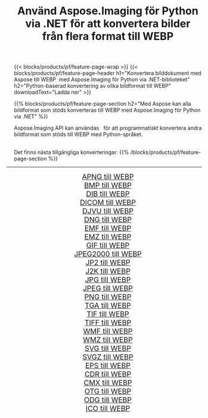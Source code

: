 ﻿---
title: Använd Aspose.Imaging för Python via .NET för att konvertera bilder från flera format till WEBP 
weight: 3920
url: /sv/python-net/conversion/to/webp 
lang: sv
langdirlevel: 2
locales: zh-hans,ja,it,ru,de,es,fr,nl,id,lt,pl,pt,vi,tr,ko,zh-hant,ar,hi,th,sv,cs,uk,he
description: Du kan använda Aspose.Imaging för Python via .NET-biblioteket för att konvertera från en mängd olika format till WEBP
---

{{< blocks/products/pf/feature-page-wrap >}}
{{< blocks/products/pf/feature-page-header h1="Konvertera bilddokument med Aspose till WEBP  med Aspose.Imaging för Python via .NET-biblioteket" h2="Python-baserad konvertering av olika bildformat till WEBP" downloadText="Ladda ner" >}}


{{% blocks/products/pf/feature-page-section  h2="Med Aspose kan alla bildformat som stöds konverteras till WEBP med Aspose.Imaging för Python via .NET" %}}
<p align=justify>Aspose.Imaging API kan användas   för att programmatiskt konvertera andra bildformat som stöds till WEBP med Python-språket.</p>
<br/>
Det finns nästa tillgängliga konverteringar:
{{% /blocks/products/pf/feature-page-section %}}
<div class="container-fluid productfamilypage bg-gray">
    <div class="convertypes bg-gray agp-content section">
        <div class="container">
		<hr style="margin-left:-20px;"/>
		<div class="row other-converters" style="gap: 10px;font-size: 19px;text-align:center;">
		    <div class='col-md-2 other-converter remove-lp remove-rp'><a href="/imaging/sv/python-net/conversion/apng-to-webp" style="padding:15px;">APNG till WEBP</a></div>
<div class='col-md-2 other-converter remove-lp remove-rp'><a href="/imaging/sv/python-net/conversion/bmp-to-webp" style="padding:15px;">BMP till WEBP</a></div>
<div class='col-md-2 other-converter remove-lp remove-rp'><a href="/imaging/sv/python-net/conversion/dib-to-webp" style="padding:15px;">DIB till WEBP</a></div>
<div class='col-md-2 other-converter remove-lp remove-rp'><a href="/imaging/sv/python-net/conversion/dicom-to-webp" style="padding:15px;">DICOM till WEBP</a></div>
<div class='col-md-2 other-converter remove-lp remove-rp'><a href="/imaging/sv/python-net/conversion/djvu-to-webp" style="padding:15px;">DJVU till WEBP</a></div>
<div class='col-md-2 other-converter remove-lp remove-rp'><a href="/imaging/sv/python-net/conversion/dng-to-webp" style="padding:15px;">DNG till WEBP</a></div>
<div class='col-md-2 other-converter remove-lp remove-rp'><a href="/imaging/sv/python-net/conversion/emf-to-webp" style="padding:15px;">EMF till WEBP</a></div>
<div class='col-md-2 other-converter remove-lp remove-rp'><a href="/imaging/sv/python-net/conversion/emz-to-webp" style="padding:15px;">EMZ till WEBP</a></div>
<div class='col-md-2 other-converter remove-lp remove-rp'><a href="/imaging/sv/python-net/conversion/gif-to-webp" style="padding:15px;">GIF till WEBP</a></div>
<div class='col-md-2 other-converter remove-lp remove-rp'><a href="/imaging/sv/python-net/conversion/jpeg2000-to-webp" style="padding:15px;">JPEG2000 till WEBP</a></div>
<div class='col-md-2 other-converter remove-lp remove-rp'><a href="/imaging/sv/python-net/conversion/jp2-to-webp" style="padding:15px;">JP2 till WEBP</a></div>
<div class='col-md-2 other-converter remove-lp remove-rp'><a href="/imaging/sv/python-net/conversion/j2k-to-webp" style="padding:15px;">J2K till WEBP</a></div>
<div class='col-md-2 other-converter remove-lp remove-rp'><a href="/imaging/sv/python-net/conversion/jpg-to-webp" style="padding:15px;">JPG till WEBP</a></div>
<div class='col-md-2 other-converter remove-lp remove-rp'><a href="/imaging/sv/python-net/conversion/jpeg-to-webp" style="padding:15px;">JPEG till WEBP</a></div>
<div class='col-md-2 other-converter remove-lp remove-rp'><a href="/imaging/sv/python-net/conversion/png-to-webp" style="padding:15px;">PNG till WEBP</a></div>
<div class='col-md-2 other-converter remove-lp remove-rp'><a href="/imaging/sv/python-net/conversion/tga-to-webp" style="padding:15px;">TGA till WEBP</a></div>
<div class='col-md-2 other-converter remove-lp remove-rp'><a href="/imaging/sv/python-net/conversion/tif-to-webp" style="padding:15px;">TIF till WEBP</a></div>
<div class='col-md-2 other-converter remove-lp remove-rp'><a href="/imaging/sv/python-net/conversion/tiff-to-webp" style="padding:15px;">TIFF till WEBP</a></div>
<div class='col-md-2 other-converter remove-lp remove-rp'><a href="/imaging/sv/python-net/conversion/wmf-to-webp" style="padding:15px;">WMF till WEBP</a></div>
<div class='col-md-2 other-converter remove-lp remove-rp'><a href="/imaging/sv/python-net/conversion/wmz-to-webp" style="padding:15px;">WMZ till WEBP</a></div>
<div class='col-md-2 other-converter remove-lp remove-rp'><a href="/imaging/sv/python-net/conversion/svg-to-webp" style="padding:15px;">SVG till WEBP</a></div>
<div class='col-md-2 other-converter remove-lp remove-rp'><a href="/imaging/sv/python-net/conversion/svgz-to-webp" style="padding:15px;">SVGZ till WEBP</a></div>
<div class='col-md-2 other-converter remove-lp remove-rp'><a href="/imaging/sv/python-net/conversion/eps-to-webp" style="padding:15px;">EPS till WEBP</a></div>
<div class='col-md-2 other-converter remove-lp remove-rp'><a href="/imaging/sv/python-net/conversion/cdr-to-webp" style="padding:15px;">CDR till WEBP</a></div>
<div class='col-md-2 other-converter remove-lp remove-rp'><a href="/imaging/sv/python-net/conversion/cmx-to-webp" style="padding:15px;">CMX till WEBP</a></div>
<div class='col-md-2 other-converter remove-lp remove-rp'><a href="/imaging/sv/python-net/conversion/otg-to-webp" style="padding:15px;">OTG till WEBP</a></div>
<div class='col-md-2 other-converter remove-lp remove-rp'><a href="/imaging/sv/python-net/conversion/odg-to-webp" style="padding:15px;">ODG till WEBP</a></div>
<div class='col-md-2 other-converter remove-lp remove-rp'><a href="/imaging/sv/python-net/conversion/ico-to-webp" style="padding:15px;">ICO till WEBP</a></div>
                </div>
        </div>
    </div>
</div>
<br/>

